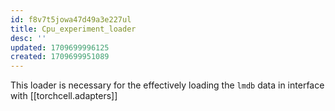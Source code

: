 ```yaml
---
id: f8v7t5jowa47d49a3e227ul
title: Cpu_experiment_loader
desc: ''
updated: 1709699996125
created: 1709699951089
---
```

This loader is necessary for the effectively loading the `lmdb` data in interface with [[torchcell.adapters]]
